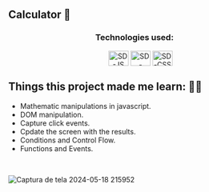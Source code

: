 <h2>Calculator 🧮</h2>

<h3 align="center">Technologies used:</h3>
<ul align="center">
  <img align="center" alt="SD-JS" height="30" width="40" src="https://cdn.jsdelivr.net/gh/devicons/devicon@latest/icons/javascript/javascript-original.svg">
  <img align="center" alt="SD-HTML" height="30" width="40" src="https://cdn.jsdelivr.net/gh/devicons/devicon@latest/icons/html5/html5-original.svg">
  <img align="center" alt="SD-CSS" height="30" width="40" src="https://cdn.jsdelivr.net/gh/devicons/devicon@latest/icons/css3/css3-original.svg">
</ul>

<h2>Things this project made me learn: 🧠✨</h2>
<ul>
  <li>Mathematic manipulations in javascript.</li>
  <li>DOM manipulation.</li>
  <li>Capture click events.</li>
  <li>Cpdate the screen with the results.</li>
  <li>Conditions and Control Flow.</li>
  <li>Functions and Events.</li>
</ul>
<br>

![Captura de tela 2024-05-18 215952](https://github.com/SandynellyDiniz/calculator/assets/160080540/325f66e6-310c-46d6-b9d1-fe4fd4430d8f)
